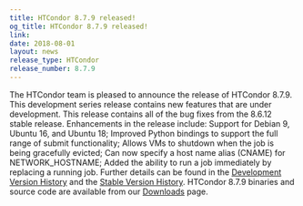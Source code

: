```yaml
---
title: HTCondor 8.7.9 released!
og_title: HTCondor 8.7.9 released!
link: 
date: 2018-08-01
layout: news
release_type: HTCondor
release_number: 8.7.9
---
```


The HTCondor team is pleased to announce the release of HTCondor 8.7.9. This development series release contains new features that are under development. This release contains all of the bug fixes from the 8.6.12 stable release.  Enhancements in the release include: Support for Debian 9, Ubuntu 16, and Ubuntu 18; Improved Python bindings to support the full range of submit functionality; Allows VMs to shutdown when the job is being gracefully evicted; Can now specify a host name alias (CNAME) for NETWORK_HOSTNAME; Added the ability to run a job immediately by replacing a running job.  Further details can be found in the <a href="http://htcondor.org/manual/v8.7.9/DevelopmentReleaseSeries87.html"> Development Version History</a> and the <a href="http://htcondor.org/manual/v8.7.9/StableReleaseSeries86.html"> Stable Version History</a>. HTCondor 8.7.9 binaries and source code are available from our <a href="http://htcondor.org/downloads/">Downloads</a> page. 
